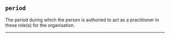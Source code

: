 ## `period`

The period during which the person is authoried to act as a practitioner in these role(s) for the organisation.

---
